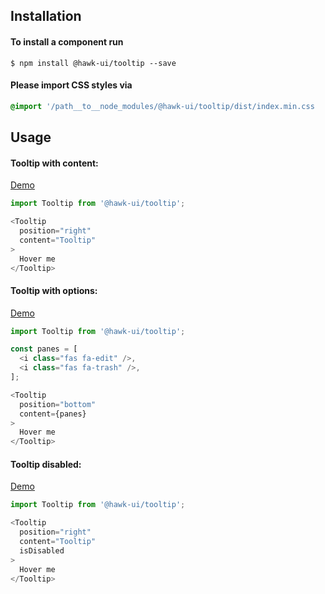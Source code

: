 ## Installation


#### To install a component run
`$ npm install @hawk-ui/tooltip --save`


#### Please import CSS styles via
```scss noeditor
@import '/path__to__node_modules/@hawk-ui/tooltip/dist/index.min.css
```


## Usage


#### Tooltip with content:
[Demo](https://hawk.oncrypt.co/#!/Tooltip/1)
```js static
import Tooltip from '@hawk-ui/tooltip';
```
```js
<Tooltip
  position="right"
  content="Tooltip"
>
  Hover me
</Tooltip>
```


#### Tooltip with options:
[Demo](https://hawk.oncrypt.co/#!/Tooltip/3)
```js static
import Tooltip from '@hawk-ui/tooltip';
```
```js
const panes = [
  <i class="fas fa-edit" />,
  <i class="fas fa-trash" />,
];

<Tooltip
  position="bottom"
  content={panes}
>
  Hover me
</Tooltip>
```


#### Tooltip disabled:
[Demo](https://hawk.oncrypt.co/#!/Tooltip/1)
```js static
import Tooltip from '@hawk-ui/tooltip';
```
```js
<Tooltip
  position="right"
  content="Tooltip"
  isDisabled
>
  Hover me
</Tooltip>
```